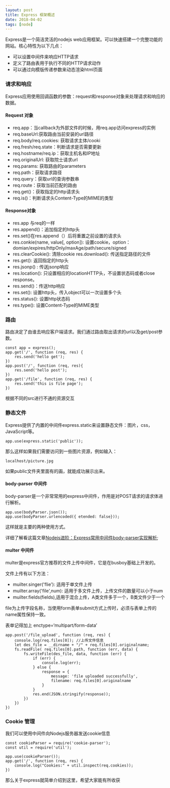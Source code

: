 ```yaml
---
layout: post
title: Express 框架概述
date: 2018-04-02
tags: [node]
---
```


Express是一个简洁灵活的nodejs web应用框架。可以快速搭建一个完整功能的网站。核心特性为以下几点：

- 可以设置中间件来响应HTTP请求
- 定义了路由表用于执行不同的HTTP请求动作
- 可以通过向模版传递参数来动态渲染html页面

### 请求和响应

Express应用使用回调函数的参数：request和response对象来处理请求和响应的数据。

#### Request 对象

- req.app：当callback为外部文件的时候，用req.app访问express的实例
- req.baseUrl:获取路由当前安装的url路径
- req.body/req.cookies: 获取请求主体/cooki
- req.fresh/req.state：判断请求是否需要更新
- req.hostname/req.ip：获取主机名和IP地址
- req.originalUrl: 获取院士请求url
- req.params: 获取路由的parameters
- req.path：获取请求路径
- req.query：获取url的查询参数串
- req.route：获取当前匹配的路由
- req.get()：获取指定的http请求头
- req.is()：判断请求头Content-Type的MIME的类型

#### Response对象

- res.app 与req的一样
- res.append()：追加指定的http头
- res.set()在res.append（）后将重置之前设置的请求头
- res.conkie(name, value[, option]): 设置cookie，option：domian/expires/httpOnly/maxAge/path/secure/signed
- res.clearCookie(): 清除cookie
res.download(): 传送指定路径的文件
- res.get(): 返回指定的http头
- res.jsonp() : 传送jsonp响应
- res.location(): 只设置相应的locationHTTP头，不设置状态码或者close response。
- res.send()：传送http响应
- res.set(): 设置http头，传入object可以一次设置多个头
- res.status(): 设置http状态码
- res.type(): 设置Content-Type的MIME类型

### 路由

路由决定了由谁去响应客户端请求。我们通过路由取出请求的url以及get/post参数。

    const app = express();
    app.get('/', function (req, res) {
        res.send('hello get');
    })
    app.post('/', function (req, res){
        res.send('hello post');
    })
    app.get('/file', function (req, res) {
        res.send('this is file page');
    })

根据不同的src进行不通的资源交互

### 静态文件

Express提供了内置的中间件express.static来设置静态文件：图片，css，JavaScript等。

    app.use(express.static('public'));

那么这样如果我们需要访问到一些图片资源，例如输入：

    localhost/picture.jpg

如果public文件夹里面有的画，就能成功展示出来。

#### body-parser 中间件

body-parser是一个非常常用的express中间件，作用是对POST请求的请求体进行解析。

    app.use(bodyParser.json());
    app.use(bodyParser.urlencoded({ etended: false}));

这样就是主要的两种使用方式。

详细了解看这篇文章[Nodejs进阶：Express常用中间件body-parser实现解析](https://www.cnblogs.com/chyingp/p/nodejs-learning-express-body-parser.html);

#### multer 中间件

multer是express官方推荐的文件上传中间件，它是在busboy基础上开发的。

文件上传有以下方法：

- muilter.singer('flie'): 适用于单文件上传
- muilter.array('file',num): 适用于多文件上传，上传文件的数量可以小于num
- muilter.fields(fields),适用于混合上传，A类文件多于一个，B类文件少于一个

file为上传字段名称，当使用form表单submit方式上传时，必须与表单上传的name属性保持一致。

表单记得加上  enctype=‘multipart/form-data’

    app.post('/file_upload', function (req, res) {
        console.log(req.files[0]); //上传文件信息
        let des_file = __dirname + "/" + req.files[0].originalname;
        fs.readFile( req.files[0].path, function (err, data) {
            fs.writeFile(des_file, data, function (err) {
                if (err) {
                    console.log(err);
                } else {
                    response = {
                        message: 'file uploaded successfully',
                        filename: req.files[0].originalname
                    }
                }
                res.end(JSON.stringify(response));
            })
        })
    })

### Cookie 管理

我们可以使用中间件向Nodejs服务器发送cookie信息

    const cookieParser = require('cookie-parser');
    const util = require('util');

    app.use(cookieParser());
    app.get('/', function (req, res) {
        console.log("Cookies:" + util.inspect(req.cookies));
    })

那么关于express就简单介绍到这里，希望大家能有所收获